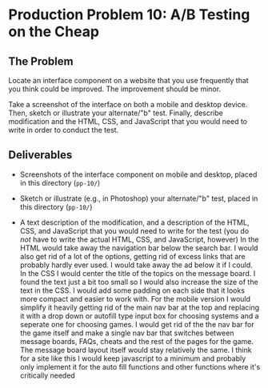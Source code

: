 # Production Problem 10: A/B Testing on the Cheap

## The Problem

Locate an interface component on a website that you use frequently that you think could be improved. The improvement should be minor.

Take a screenshot of the interface on both a mobile and desktop device. Then, sketch or illustrate your alternate/"b" test. Finally, describe modification and the HTML, CSS, and JavaScript that you would need to write in order to conduct the test.

## Deliverables

* Screenshots of the interface component on mobile and desktop, placed in this directory (`pp-10/`)

* Sketch or illustrate (e.g., in Photoshop) your alternate/"b" test, placed in this directory (`pp-10/`)

* A text description of the modification, and a description of the HTML, CSS, and JavaScript that you would need to write for the test (you do *not* have to write the actual HTML, CSS, and JavaScript, however)
In the HTML would take away the navigation bar below the search bar. I would also get rid of a lot of the options, getting rid of excess links that are probably hardly ever used. I would take away the ad below it if I could. In the CSS I would center the title of the topics on the message board. I found the text just a bit too small so I would also increase the size of the text in the CSS. I would add some padding on each side that it looks more compact and easier to work with. For the mobile version I would simplify it heavily getting rid of the main nav bar at the top and replacing it with a drop down or autofill type input box for choosing systems and a seperate one for choosing games. I would get rid of the the nav bar for the game itself and make a single nav bar that switches between message boards, FAQs, cheats and the rest of the pages for the game. The message board layout itself would stay relatively the same. I think for a site like this I would keep javascript to a minimum and probably only implement it for the auto fill functions and other functions where it's critically needed
